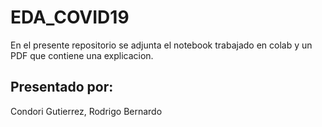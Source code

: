 # EDA_COVID19
En el presente repositorio se adjunta el notebook trabajado en colab y un PDF que contiene una explicacion.

## Presentado por:
Condori Gutierrez, Rodrigo Bernardo

